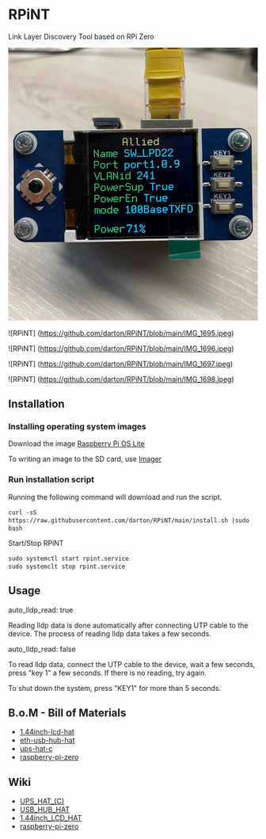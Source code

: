 # RPiNT

Link Layer Discovery Tool based on RPi Zero

![RPiNT](https://github.com/darton/RPiNT/blob/main/RPiNT.jpg)

![RPiNT]
(https://github.com/darton/RPiNT/blob/main/IMG_1695.jpeg)

![RPiNT]
(https://github.com/darton/RPiNT/blob/main/IMG_1696.jpeg)

![RPiNT]
(https://github.com/darton/RPiNT/blob/main/IMG_1697.jpeg)

![RPiNT]
(https://github.com/darton/RPiNT/blob/main/IMG_1698.jpeg)

## Installation

### Installing operating system images 

Download the image [Raspberry Pi OS Lite](https://downloads.raspberrypi.org/raspios_lite_armhf_latest)

To writing an image to the SD card, use [Imager](https://www.raspberrypi.org/downloads/) 

### Run installation script

Running the following command will download and run the script.

```
curl -sS https://raw.githubusercontent.com/darton/RPiNT/main/install.sh |sudo bash
```

Start/Stop RPiNT
```
sudo systemctl start rpint.service
sudo systemclt stop rpint.service
```

## Usage

auto_lldp_read: true

Reading lldp data is done automatically after connecting UTP cable to the device. The process of reading lldp data takes a few seconds.


auto_lldp_read: false

To read lldp data, connect the UTP cable to the device, wait a few seconds, press "key 1" a few seconds. If there is no reading, try again.


To shut down the system, press "KEY1" for more than 5 seconds.

## B.o.M - Bill of Materials

* [1.44inch-lcd-hat](https://www.waveshare.com/product/raspberry-pi/displays/lcd-oled/1.44inch-lcd-hat.htm)
* [eth-usb-hub-hat](https://www.waveshare.com/product/raspberry-pi/hats/interface-power/eth-usb-hub-hat.htm)
* [ups-hat-c](https://www.waveshare.com/product/raspberry-pi/hats/interface-power/ups-hat-c.htm)
* [raspberry-pi-zero](https://www.waveshare.com/product/raspberry-pi/boards-kits/raspberry-pi-zero/raspberry-pi-zero.htm)

## Wiki

* [UPS_HAT_(C)](https://www.waveshare.com/wiki/UPS_HAT_(C))
* [USB_HUB_HAT](https://www.waveshare.com/wiki/ETH/USB_HUB_HAT)
* [1.44inch_LCD_HAT](https://www.waveshare.com/wiki/1.44inch_LCD_HAT)
* [raspberry-pi-zero](https://www.raspberrypi.com/documentation/computers/raspberry-pi.html#raspberry-pi-zero)
